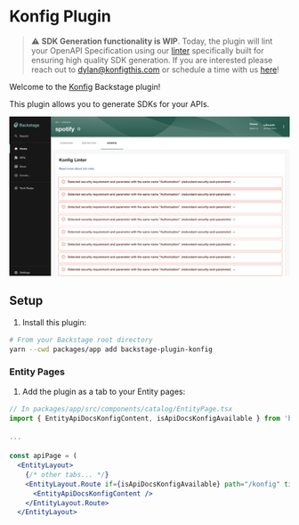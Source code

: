 # Konfig Plugin

> :warning: **SDK Generation functionality is WIP**. Today, the plugin will lint
> your OpenAPI Specification using our
> [linter](https://konfigthis.com/docs/lint-rules) specifically built for ensuring
> high quality SDK generation. If you are interested please reach out to
> dylan@konfigthis.com or schedule a time with us
> [here](https://konfigthis.com/schedule-demo)!

Welcome to the [Konfig](https://konfigthis.com) Backstage plugin!

This plugin allows you to generate SDKs for your APIs.

![Konfig](docs/konfig.png)

## Setup

1. Install this plugin:

```bash
# From your Backstage root directory
yarn --cwd packages/app add backstage-plugin-konfig
```

### Entity Pages

1. Add the plugin as a tab to your Entity pages:

```jsx
// In packages/app/src/components/catalog/EntityPage.tsx
import { EntityApiDocsKonfigContent, isApiDocsKonfigAvailable } from 'backstage-plugin-konfig';

...

const apiPage = (
  <EntityLayout>
    {/* other tabs... */}
    <EntityLayout.Route if={isApiDocsKonfigAvailable} path="/konfig" title="Konfig">
      <EntityApiDocsKonfigContent />
    </EntityLayout.Route>
  </EntityLayout>
```
